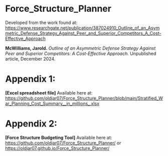 # Force_Structure_Planner
Developed from the work found at: https://www.researchgate.net/publication/387024910_Outline_of_an_Asymmetric_Defense_Strategy_Against_Peer_and_Superior_Competitors_A_Cost-Effective_Approach

**McWilliams, Jarold.** *Outline of an Asymmetric Defense Strategy Against Peer and Superior Competitors: A Cost-Effective Approach.* Unpublished article, December 2024.

# Appendix 1:
**[Excel spreadsheet file]**
Available here at:
https://github.com/oldjar07/Force_Structure_Planner/blob/main/Stratified_War_Planning_Cost_Summary__in_millions_.xlsx

# Appendix 2:
**[Force Structure Budgeting Tool]**
Available here at:
https://github.com/oldjar07/Force_Structure_Planner/ or https://oldjar07.github.io/Force_Structure_Planner/
